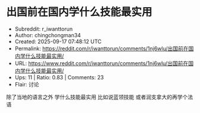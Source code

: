 # 出国前在国内学什么技能最实用

- Subreddit: r_iwanttorun
- Author: chingchongman34
- Created: 2025-09-17 07:48:12 UTC
- Permalink: https://reddit.com/r/iwanttorun/comments/1nj6wlu/出国前在国内学什么技能最实用/
- URL: https://www.reddit.com/r/iwanttorun/comments/1nj6wlu/出国前在国内学什么技能最实用/
- Ups: 11 | Ratio: 0.83 | Comments: 23
- Flair: 讨论


除了当地的语言之外 学什么技能最实用 比如说蓝领技能
或者润支拿大的再学个法语

